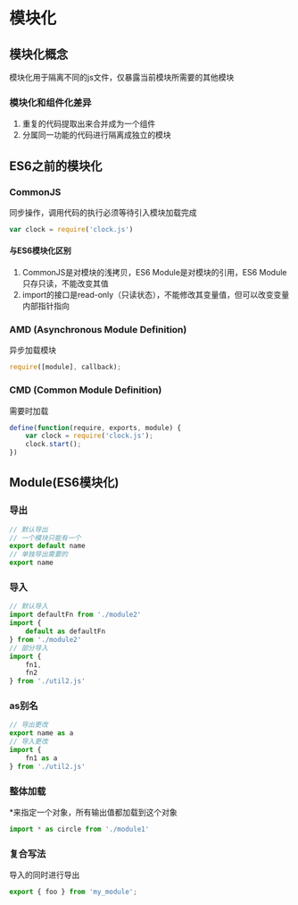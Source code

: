 # 模块化

## 模块化概念

模块化用于隔离不同的js文件，仅暴露当前模块所需要的其他模块

### 模块化和组件化差异

1. 重复的代码提取出来合并成为一个组件
2. 分属同一功能的代码进行隔离成独立的模块

## ES6之前的模块化

### CommonJS

同步操作，调用代码的执行必须等待引入模块加载完成

```js
var clock = require('clock.js')
```

#### 与ES6模块化区别

1. CommonJS是对模块的浅拷⻉，ES6 Module是对模块的引⽤，ES6 Module只存只读，不能改变其值
2. import的接⼝是read-only（只读状态），不能修改其变量值，但可以改变变量内部指针指向

### AMD (Asynchronous Module Definition)

异步加载模块

```js
require([module], callback);
```

### CMD (Common Module Definition)

需要时加载

```js
define(function(require, exports, module) {
    var clock = require('clock.js');
    clock.start();
})
```

## Module(ES6模块化)

### 导出

```js
// 默认导出
// 一个模块只能有一个
export default name
// 单独导出需要的
export name
```

### 导入

```js
// 默认导入
import defaultFn from './module2'
import {
    default as defaultFn
} from './module2'
// 部分导入
import {
    fn1,
    fn2
} from './util2.js'
```

### as别名

```js
// 导出更改
export name as a
// 导入更改
import {
    fn1 as a
} from './util2.js'
```

### 整体加载

*来指定一个对象，所有输出值都加载到这个对象

```js
import * as circle from './module1'
```

### 复合写法

导入的同时进行导出

```js
export { foo } from 'my_module';
```
